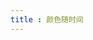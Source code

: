 ```yaml
---
title : 颜色随时间
---
```


<ClientOnly>
<practice.changeColor.time></practice.changeColor.time>
</ClientOnly>